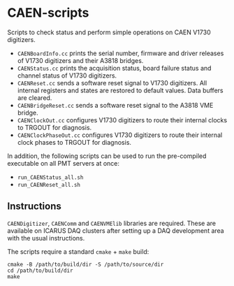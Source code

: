 # CAEN-scripts
Scripts to check status and perform simple operations on CAEN V1730 digitizers.

* `CAENBoardInfo.cc` prints the serial number, firmware and driver releases of V1730 digitizers and their A3818 bridges.
* `CAENStatus.cc` prints the acquisition status, board failure status and channel status of V1730 digitizers. 
* `CAENReset.cc` sends a software reset signal to V1730 digitizers. All internal registers and states are restored to default values. Data buffers are cleared.
* `CAENBridgeReset.cc` sends a software reset signal to the A3818 VME bridge.
* `CAENClockOut.cc` configures V1730 digitizers to route their internal clocks to TRGOUT for diagnosis.
* `CAENClockPhaseOut.cc` configures V1730 digitizers to route their internal clock phases to TRGOUT for diagnosis.

In addition, the following scripts can be used to run the pre-compiled executable on all PMT servers at once:
* `run_CAENStatus_all.sh`
* `run_CAENReset_all.sh`

## Instructions
`CAENDigitizer`, `CAENComm` and `CAENVMElib` libraries are required. 
These are available on ICARUS DAQ clusters after setting up a DAQ development area with the usual instructions.

The scripts require a standard `cmake` + `make` build:
```
cmake -B /path/to/build/dir -S /path/to/source/dir
cd /path/to/build/dir
make
```
